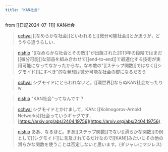 ```yaml
---
title: "KAN社会"
---
```


from [[日記2024-07-11]]
KAN社会

> [ochyai](https://x.com/ochyai/status/1811216429326495784) [[なめらかな社会]]といわれると[[微分可能社会]]とか思うが，どうやら違うらしい．

> [nishio](https://x.com/nishio/status/1811220674834567624) "[[なめらかな社会とその敵]]"が出版された2013年の段階ではまだ[[微分可能]]な部品を組み合わせて[[end-to-end]]で最適化する技術が実用可能になってなかったからな。なめ敵の"[[ステップ関数]]ではなく[[シグモイド]]にすべき"的な発想は微分可能な社会の礎になるだろう

> [ochyai](https://x.com/ochyai/status/1811221194500358438) シグモイドにとらわれないと，[[環世界]]ならぬKAN社会だったりw

> [nishio](https://x.com/nishio/status/1811222409984577691) "KAN社会"ってなんです？

> [ochyai](https://x.com/ochyai/status/1811222906573373778) シグモイドとかけまして，KAN: [[Kolmogorov-Arnold Networks]]社会っていうギャグです．
>  [https://arxiv.org/abs/2404.19756](https://arxiv.org/abs/2404.19756)

> [nishio](https://x.com/nishio/status/1811225360077664275) ああ、なるほど。まあ[[ステップ関数]]でない[[滑らかな関数]]の例として[[シグモイド]]に言及されてるだけなので[[KAN]]みたいにその他の滑らかな関数を使うことは否定しないと思います。(ダジャレにマジレス)

